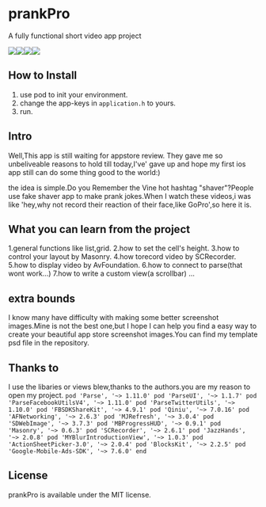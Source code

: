 # prankPro 

A fully functional short video app project


![](http://7xi4vz.com1.z0.glb.clouddn.com/1.png)![](http://7xi4vz.com1.z0.glb.clouddn.com/2.png)![](http://7xi4vz.com1.z0.glb.clouddn.com/3.png)![](http://7xi4vz.com1.z0.glb.clouddn.com/4.png)

## How to Install

1. use pod to init your environment.
2. change the app-keys in `application.h` to yours.
3. run.

## Intro

Well,This app is still waiting for appstore review. They gave me so unbeliveable reasons to hold till today,I've' gave up and hope my first ios app still can do some thing good to the world:)

the idea is simple.Do you Remember the Vine hot hashtag "shaver"?People use fake shaver app to make prank jokes.When I watch these videos,i was like 'hey,why not record their reaction of their face,like GoPro',so here it is.

## What you can learn from the project

1.general functions like list,grid.
2.how to set the cell's height.
3.how to control your layout by Masonry.
4.how torecord video by SCRecorder.
5.how to display video by AvFoundation.
6.how to connect to parse(that wont work...)
7.how to write a custom view(a scrollbar)
...

## extra bounds

I know many have difficulty with making some better screenshot images.Mine is not the best one,but I hope I can help you find a easy way to create your beautiful app store screenshot images.You can find my template psd file in the repository.

## Thanks to
I use the libaries or views blew,thanks to the authors.you are my reason to open my project.
`
pod 'Parse', '~> 1.11.0'
pod 'ParseUI', '~> 1.1.7'
pod 'ParseFacebookUtilsV4', '~> 1.11.0'
pod 'ParseTwitterUtils', '~> 1.10.0'
pod 'FBSDKShareKit', '~> 4.9.1'
pod 'Qiniu', '~> 7.0.16'
pod 'AFNetworking', '~> 2.6.3'
pod 'MJRefresh', '~> 3.0.4'
pod 'SDWebImage', '~> 3.7.3'
pod 'MBProgressHUD', '~> 0.9.1'
pod 'Masonry', '~> 0.6.3'
pod 'SCRecorder', '~> 2.6.1'
pod 'JazzHands', '~> 2.0.8'
pod 'MYBlurIntroductionView', '~> 1.0.3'
pod 'ActionSheetPicker-3.0', '~> 2.0.4'
pod 'BlocksKit', '~> 2.2.5'
pod 'Google-Mobile-Ads-SDK', '~> 7.6.0'
end
`
## License

prankPro is available under the MIT license.

